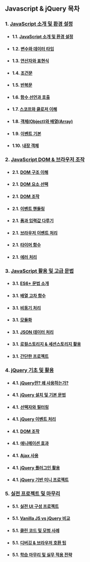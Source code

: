 ## Javascript & jQuery 목차

### 1. [JavaScript 소개 및 환경 설정](01-jsStart/01-js_intro.md)  
- #### 1.1. <a href="01-jsStart/01-js_intro.html" target="_blank">JavaScript 소개 및 환경 설정</a>
- #### 1.2. <a href="01-jsStart/02-variables_types.html" target="_blank">변수와 데이터 타입</a>
- #### 1.3. <a href="01-jsStart/03-operators_expr.html" target="_blank">연산자와 표현식</a>
- #### 1.4. <a href="01-jsStart/04-conditionals.html" target="_blank">조건문</a>
- #### 1.5. <a href="01-jsStart/05-loops.html" target="_blank">반복문</a>
- #### 1.6. <a href="01-jsStart/06-functions.html" target="_blank">함수 선언과 호출</a>
- #### 1.7. <a href="01-jsStart/07-scope_closure.html" target="_blank">스코프와 클로저 이해</a>
- #### 1.8. <a href="01-jsStart/08-objects_arrays.html" target="_blank">객체(Object)와 배열(Array)</a>
- #### 1.9. <a href="01-jsStart/09-events_basic.html" target="_blank">이벤트 기본</a>
- #### 1.10. <a href="01-jsStart/10-builtins.html" target="_blank">내장 객체</a>


### 2. <a href="02-domBrowser/01-dom_structure.html" target="_blank">JavaScript DOM & 브라우저 조작</a>
- #### 2.1. <a href="02-domBrowser/01-dom_structure.html" target="_blank">DOM 구조 이해</a>
- #### 2.1. <a href="02-domBrowser/02-dom_select.html" target="_blank">DOM 요소 선택</a>
- #### 2.1. <a href="02-domBrowser/03-dom_update.html" target="_blank">DOM 조작</a>
- #### 2.1. <a href="02-domBrowser/04-event_handling.html" target="_blank">이벤트 핸들링</a>
- #### 2.1. <a href="02-domBrowser/05-form_input.html" target="_blank">폼과 입력값 다루기</a>
- #### 2.1. <a href="02-domBrowser/06-browser_events.html" target="_blank">브라우저 이벤트 처리</a>
- #### 2.1. <a href="02-domBrowser/07-timers.html" target="_blank">타이머 함수</a>
- #### 2.1. <a href="02-domBrowser/08-error_handling.html" target="_blank">에러 처리</a>

### 3. <a href="03-jsAdvanced/01-es6_features.html" target="_blank">JavaScript 활용 및 고급 문법</a>
- #### 3.1. <a href="03-jsAdvanced/01-es6_features.html" target="_blank">ES6+ 문법 소개</a>
- #### 3.1. <a href="03-jsAdvanced/02-array_methods.html" target="_blank">배열 고차 함수</a>
- #### 3.1. <a href="03-jsAdvanced/03-async_handling.html" target="_blank">비동기 처리</a>
- #### 3.1. <a href="03-jsAdvanced/04-modules.html" target="_blank">모듈화</a>
- #### 3.1. <a href="03-jsAdvanced/05-json_handling.html" target="_blank">JSON 데이터 처리</a>
- #### 3.1. <a href="03-jsAdvanced/06-web_storage.html" target="_blank">로컬스토리지 & 세션스토리지 활용</a>
- #### 3.1. <a href="03-jsAdvanced/07-mini_projects.html" target="_blank">간단한 프로젝트</a>

### 4. <a href="04-jqueryBasics/01-jquery_intro.html" target="_blank">jQuery 기초 및 활용</a>
- #### 4.1. <a href="04-jqueryBasics/01-jquery_intro.html" target="_blank">jQuery란? 왜 사용하는가?</a>
- #### 4.1. <a href="04-jqueryBasics/02-jquery_setup.html" target="_blank">jQuery 설치 및 기본 문법</a>
- #### 4.1. <a href="04-jqueryBasics/03-jquery_selectors.html" target="_blank">선택자와 필터링</a>
- #### 4.1. <a href="04-jqueryBasics/04-jquery_events.html" target="_blank">jQuery 이벤트 처리</a>
- #### 4.1. <a href="04-jqueryBasics/05-jquery_dom.html" target="_blank">DOM 조작</a>
- #### 4.1. <a href="04-jqueryBasics/06-jquery_effects.html" target="_blank">애니메이션 효과</a>
- #### 4.1. <a href="04-jqueryBasics/07-jquery_ajax.html" target="_blank">Ajax 사용</a>
- #### 4.1. <a href="04-jqueryBasics/08-jquery_plugins.html" target="_blank">jQuery 플러그인 활용</a>
- #### 4.1. <a href="04-jqueryBasics/09-jquery_projects.html" target="_blank">jQuery 기반 미니 프로젝트</a>

### 5. <a href="05-finalPractice/01-ui_projects.html" target="_blank">실전 프로젝트 및 마무리</a>
- #### 5.1. <a href="05-finalPractice/01-ui_projects.html" target="_blank">실전 UI 구성 프로젝트</a>
- #### 5.1. <a href="05-finalPractice/02-vanilla_vs_jquery.html" target="_blank">Vanilla JS vs jQuery 비교</a>
- #### 5.1. <a href="05-finalPractice/03-clean_code.html" target="_blank">클린 코드 및 모범 사례</a>
- #### 5.1. <a href="05-finalPractice/04-cross_debug.html" target="_blank">디버깅 & 브라우저 호환 팁</a>
- #### 5.1. <a href="05-finalPractice/05-final_guide.html" target="_blank">학습 마무리 및 실무 적용 전략</a>


